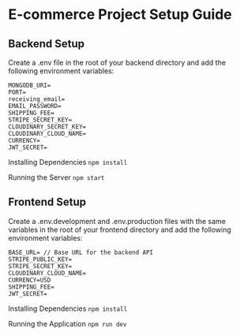 # E-commerce Project Setup Guide

## Backend Setup
Create a .env file in the root of your backend directory and add the following environment variables:

```
MONGODB_URI=
PORT=
receiving_email=
EMAIL_PASSWORD=
SHIPPING_FEE=
STRIPE_SECRET_KEY=
CLOUDINARY_SECRET_KEY=
CLOUDINARY_CLOUD_NAME=
CURRENCY=
JWT_SECRET=
```

Installing Dependencies
```npm install```

Running the Server
```npm start```


## Frontend Setup
Create a .env.development and .env.production files with the same variables in the root of your frontend directory and add the following environment variables:
```
BASE_URL= // Base URL for the backend API
STRIPE_PUBLIC_KEY=
STRIPE_SECRET_KEY=
CLOUDINARY_CLOUD_NAME=
CURRENCY=USD
SHIPPING_FEE=
JWT_SECRET=
```

Installing Dependencies
```npm install```

Running the Application
```npm run dev```
